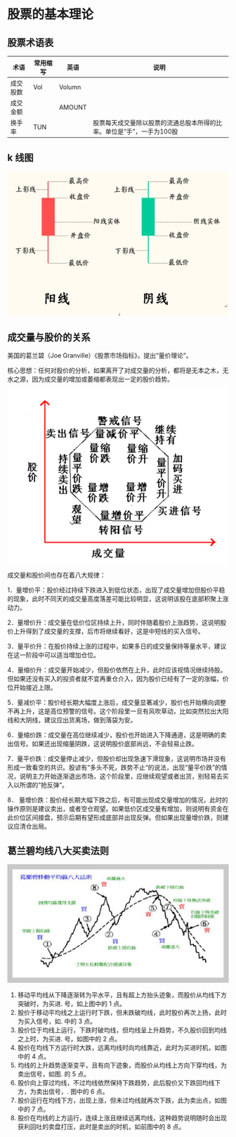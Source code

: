 # 股票的基本理论


## 股票术语表

| 术语 | 常用缩写 | 英语 | 说明 |
| --- | --- | --- | --- |
| 成交股数 | Vol | Volumn | |
| 成交金额 | | AMOUNT | |
| 换手率 | TUN | | 股票每天成交量除以股票的流通总股本所得的比率。单位是“手”，一手为100股 |


## k 线图

![](../images/theory/k-chart-names.jpg)


## 成交量与股价的关系

美国的葛兰碧（Joe Granville）《股票市场指标》，提出“量价理论”。

核心思想：任何对股价的分析，如果离开了对成交量的分析，都将是无本之木，无水之源，因为成交量的增加或萎缩都表现出一定的股价趋势。


![](../images/theory/price-amount-relationship.png)

成交量和股价间也存在着八大规律：

1．量增价平：股价经过持续下跌进入到低位状态，出现了成交量增加但股价平稳的现象，此时不同天的成交量高度落差可能比较明显，这说明该股在底部积聚上涨动力。

2．量增价升：成交量在低价位区持续上升，同时伴随着股价上涨趋势，这说明股价上升得到了成交量的支撑，后市将继续看好，这是中短线的买入信号。

3．量平价升：在股价持续上涨的过程中，如果多日的成交量保持等量水平，建议在这一阶段中可以适当增加仓位。

4．量缩价升：成交量开始减少，但股价依然在上升，此时应该视情况继续持股。但如果还没有买入的投资者就不宜再重仓介入，因为股价已经有了一定的涨幅，价位开始接近上限。

5．量减价平：股价经长期大幅度上涨后，成交量显著减少，股价也开始横向调整不再上升，这是高位预警的信号。这个阶段里一旦有风吹草动，比如突然拉出大阳线和大阴线，建议应出货离场，做到落袋为安。

6．量缩价跌：成交量在高位继续减少，股价也开始进入下降通道，这是明确的卖出信号。如果还出现缩量阴跌，这说明股价底部尚远，不会轻易止跌。

7．量平价跌：成交量停止减少，但股价却出现急速下滑现象，这说明市场并没有形成一致看空的共识。股谚有“多头不死，跌势不止“的说法，出现“量平价跌”的情况，说明主力开始逐渐退出市场，这个阶段里，应继续观望或者出货，别轻易去买入以所谓的“抢反弹”。

8． 量增价跌：股价经长期大幅下跌之后，有可能出现成交量增加的情况，此时的操作原则是建议卖出，或者空仓观望。如果低价区成交量有增加，则说明有资金在此价位区间接盘，预示后期有望形成底部并出现反弹。但如果出现量增价跌，则建议应清仓出局。


## 葛兰碧均线八大买卖法则

![](../images/theory/moving-average-ma-granvilles-8-rules.jpg)

1. 移动平均线从下降逐渐转为平水平，且有超上方抬头迹象，而股价从均线下方突破时，为买进. 号，如上图中的 1 点。
2. 股价于移动平均线之上运行时下跌，但未跌破均线，此时股价再次上扬，此时为买入信号，如. 中的 3 点。
3. 股价位于均线上运行，下跌时破均线，但均线呈上升趋势，不久股价回到均线之上时，为买进. 号，如图中的 2 点。
4. 股价在均线下方运行时大跌，远离均线时向均线靠近，此时为买进时机，如图中的 4 点。
5. 均线的上升趋势逐渐变平，且有向下迹象，而股价从均线上方向下穿均线，为卖出信号，如图. 的 5 点。
6. 股价向上穿过均线，不过均线依然保持下跌趋势，此后股价又下跌回均线下方，为卖出信号，. 图中的 6 点。
7. 股价运行在均线下方，出现上涨，但未过均线就再次下跌，此为卖出点，如图中的 7 点。
8. 股价在均线的上方运行，连续上涨且继续远离均线，这种趋势说明随时会出现获利回吐的卖盘打压，此时是卖出的时机，如前图中的 8 点。
